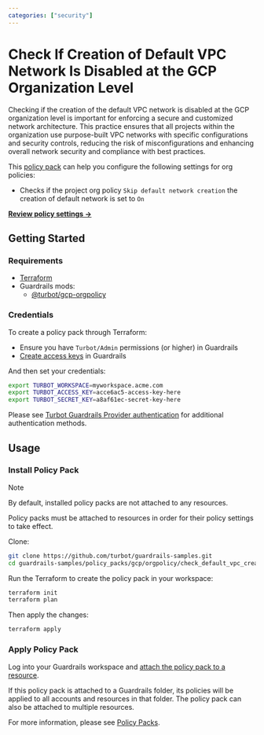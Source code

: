 ```yaml
---
categories: ["security"]
---
```


# Check If Creation of Default VPC Network Is Disabled at the GCP Organization Level

Checking if the creation of the default VPC network is disabled at the GCP organization level is important for enforcing a secure and customized network architecture. This practice ensures that all projects within the organization use purpose-built VPC networks with specific configurations and security controls, reducing the risk of misconfigurations and enhancing overall network security and compliance with best practices.

This [policy pack](https://turbot.com/guardrails/docs/concepts/resources/smart-folders) can help you configure the following settings for org policies:

- Checks if the project org policy `Skip default network creation` the creation of default network is set to `On`

**[Review policy settings →](https://hub-guardrails-turbot-com-git-development-turbot.vercel.app/policy-packs/check_default_vpc_creation_is_disabled_at_org_level/settings)**

## Getting Started

### Requirements

- [Terraform](https://developer.hashicorp.com/terraform/tutorials/gcp-get-started/install-cli)
- Guardrails mods:
  - [@turbot/gcp-orgpolicy](https://hub-guardrails-turbot-com-git-development-turbot.vercel.app/gcp/mods/gcp-orgpolicy)

### Credentials

To create a policy pack through Terraform:

- Ensure you have `Turbot/Admin` permissions (or higher) in Guardrails
- [Create access keys](https://turbot.com/guardrails/docs/guides/iam/access-keys#generate-a-new-guardrails-api-access-key) in Guardrails

And then set your credentials:

```sh
export TURBOT_WORKSPACE=myworkspace.acme.com
export TURBOT_ACCESS_KEY=acce6ac5-access-key-here
export TURBOT_SECRET_KEY=a8af61ec-secret-key-here
```

Please see [Turbot Guardrails Provider authentication](https://registry.terraform.io/providers/turbot/turbot/latest/docs#authentication) for additional authentication methods.

## Usage

### Install Policy Pack

> [!NOTE]
> By default, installed policy packs are not attached to any resources.
>
> Policy packs must be attached to resources in order for their policy settings to take effect.

Clone:

```sh
git clone https://github.com/turbot/guardrails-samples.git
cd guardrails-samples/policy_packs/gcp/orgpolicy/check_default_vpc_creation_is_disabled_at_org_level
```

Run the Terraform to create the policy pack in your workspace:

```sh
terraform init
terraform plan
```

Then apply the changes:

```sh
terraform apply
```

### Apply Policy Pack

Log into your Guardrails workspace and [attach the policy pack to a resource](https://turbot.com/guardrails/docs/guides/working-with-folders/smart#attach-a-smart-folder-to-a-resource).

If this policy pack is attached to a Guardrails folder, its policies will be applied to all accounts and resources in that folder. The policy pack can also be attached to multiple resources.

For more information, please see [Policy Packs](https://turbot.com/guardrails/docs/concepts/resources/smart-folders).
